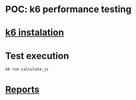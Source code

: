 # POC: k6 performance testing 


# [k6 instalation](https://k6.io/docs/getting-started/installation/)

# Test execution

```bash
k6 run calculate.js

```

# [Reports](./reports)
